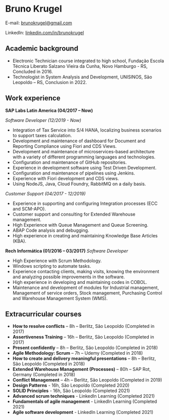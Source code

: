 # Bruno Krugel
E-mail: brunokrugel@gmail.com

LinkedIn: [linkedin.com/in/brunokrugel](https://www.linkedin.com/in/brunokrugel/)

## Academic background

- Electronic Technician course integrated to high school, Fundação Escola Técnica Liberato Salzano Vieira da Cunha, Novo Hamburgo - RS, Concluded in 2016.
- Technologist in System Analysis and Development, UNISINOS, São Leopoldo – RS, Conclusion in 2022.

## Work experience
**SAP Labs Latin America (04/2017 – Now)**

*Software Developer (12/2019 - Now)*

- Integration of Tax Service into S/4 HANA, localizing business scenarios to support taxes calculation.
- Development and maintenance of dashboard for Document and Reporting Compliance using Fiori and CDS Views.
- Development and maintenance of microservices-based architecture with a variety of different programming languages and technologies. 
- Configuration and maintenance of GitHub repositories.
- Experience in development software using Test Driven Development.
- Configuration and maintenance of pipelines using Jenkins.
- Experience with Fiori development and CDS views.
- Using NodeJS, Java, Cloud Foundry, RabbitMQ on a daily basis.

*Customer Support (04/2017 - 12/2019)*

- Experience in supporting and configuring Integration processes (ECC and SCM-APO).
- Customer support and consulting for Extended Warehouse management.
- High Experience with Queue Management and Queue Screening.
- ABAP Code analysis and debugging.
- High experience in creating and maintaining Knowledge Base Articles (KBA).

**Rech Informática (01/2016 – 03/2017)**
*Software Developer*

- High Experience with Scrum Methodology.
- Windows scripting to automate tasks.
- Experience contacting clients, making visits, knowing the environment and analyzing possible improvements in the software.
- High experience in developing and maintaining codes in COBOL.
- Maintenance and development of modules for Industrial management, Management of service orders, Stock management, Purchasing Control and Warehouse Management System (WMS).

## Extracurricular courses

- **How to resolve conflicts** – 8h – Berlitz, São Leopoldo (Completed in 2017)
- **Assertiveness Training** – 16h – Berlitz, São Leopoldo (Completed in 2017) 
- **Present confidently** – 8h – Berlitz, São Leopoldo (Completed in 2018)
- **Agile Methodology: Scrum** – 7h – Udemy (Completed in 2018)
- **How to create and delivery meaningful presentations** – 8h – Berlitz, São Leopoldo (Completed in 2018)
- **Extended Warehouse Management (Processes)** – 80h – SAP Rot, Germany (Completed in 2018)
- **Conflict Management** – 4h – Berlitz, São Leopoldo (Completed in 2019)
- **Design Patterns** - 16h, São Leopoldo (Completed 2020)
- **SOLID Principles** - 16h, São Leopoldo (Completed 2021)
- **Advanced scrum techniques** - LinkedIn Learning (Completed 2021)
- **Fundamentals of agile management** - LinkedIn Learning (Completed 2021)
- **Agile software development** - LinkedIn Learning (Completed 2021)
